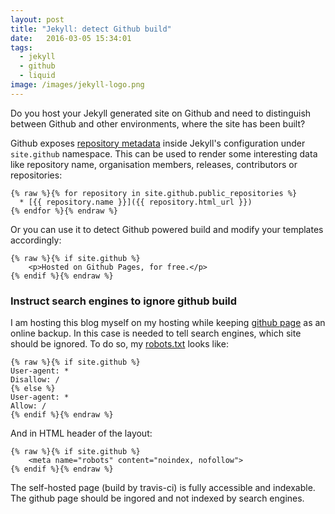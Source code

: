 ```yaml
---
layout: post
title: "Jekyll: detect Github build"
date:   2016-03-05 15:34:01
tags:
  - jekyll
  - github
  - liquid
image: /images/jekyll-logo.png
---
```


Do you host your Jekyll generated site on Github and need to distinguish between Github and other environments, where the site has been built?

Github exposes [repository metadata](https://help.github.com/articles/repository-metadata-on-github-pages/) inside Jekyll's configuration under ```site.github``` namespace. This can be used to render some interesting data like repository name, organisation members, releases, contributors or repositories:

```liquid
{% raw %}{% for repository in site.github.public_repositories %}
  * [{{ repository.name }}]({{ repository.html_url }})
{% endfor %}{% endraw %}
```

Or you can use it to detect Github powered build and modify your templates accordingly:

```liquid
{% raw %}{% if site.github %}
    <p>Hosted on Github Pages, for free.</p>
{% endif %}{% endraw %}
```

### Instruct search engines to ignore github build

I am hosting this blog myself on my hosting while keeping [github page](https://todvora.github.io) as an online backup. In this case is needed to tell search engines, which site should be ignored. To do so, my [robots.txt](https://github.com/todvora/todvora.github.io/blob/master/robots.txt) looks like:

```liquid
{% raw %}{% if site.github %}
User-agent: *
Disallow: /
{% else %}
User-agent: *
Allow: /
{% endif %}{% endraw %}
```

And in HTML header of the layout:

```liquid
{% raw %}{% if site.github %}
    <meta name="robots" content="noindex, nofollow">
{% endif %}{% endraw %}
```

The self-hosted page (build by travis-ci) is fully accessible and indexable. The github page should be ingored and not indexed by search engines.

